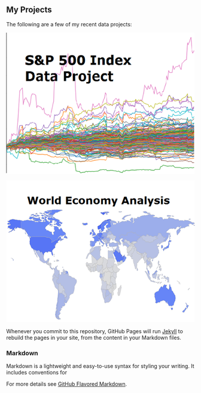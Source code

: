 ## My Projects

The following are a few of my recent data projects:

[![](assets/spx500.png)](https://github.com/pearlmiumiu/spx500_data_project)

[![](assets/world.png)](https://github.com/pearlmiumiu/world_economic_data_analysis)

Whenever you commit to this repository, GitHub Pages will run [Jekyll](https://jekyllrb.com/) to rebuild the pages in your site, from the content in your Markdown files.

### Markdown

Markdown is a lightweight and easy-to-use syntax for styling your writing. It includes conventions for


For more details see [GitHub Flavored Markdown](https://guides.github.com/features/mastering-markdown/).

